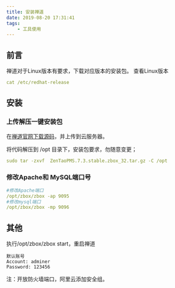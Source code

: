 ```yaml
---
title: 安装禅道
date: 2019-08-20 17:31:41
tags:
    - 工具使用
---
```

## 前言
禅道对于Linux版本有要求，下载对应版本的安装包。
查看Linux版本
```yaml
cat /etc/redhat-release
```
## 安装
### 上传解压一键安装包
在[禅道官网下载源码](https://www.zentao.net/download/80171.html)，并上传到云服务器。

将代码解压到 /opt 目录下，安装包要求，勿随意变更；
```yaml
sudo tar -zxvf  ZenTaoPMS.7.3.stable.zbox_32.tar.gz -C /opt
```
### 修改Apache和 MySQL端口号
```yaml
#修改Apache端口
/opt/zbox/zbox -ap 9095
#修改mysql端口
/opt/zbox/zbox -mp 9096
```
## 其他
执行/opt/zbox/zbox start，重启禅道
    
    默认账号  
    Account: adminer
    Password: 123456

注：开放防火墙端口，阿里云添加安全组。




